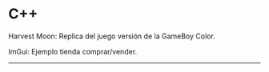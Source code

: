 # C++

Harvest Moon: Replica del juego versión de la GameBoy Color.

ImGui: Ejemplo tienda comprar/vender.

---
